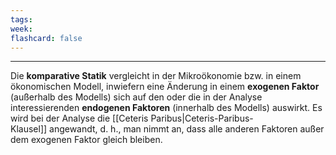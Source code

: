 ```yaml
---
tags:
week:
flashcard: false
---
```

***

Die **komparative Statik** vergleicht in der Mikroökonomie bzw. in einem ökonomischen Modell, inwiefern eine Änderung in einem **exogenen Faktor** (außerhalb des Modells) sich auf den oder die in der Analyse interessierenden **endogenen Faktoren** (innerhalb des Modells) auswirkt.
Es wird bei der Analyse die [[Ceteris Paribus|Ceteris-Paribus-Klausel]] angewandt, d. h., man nimmt an, dass alle anderen Faktoren außer dem exogenen Faktor gleich bleiben.